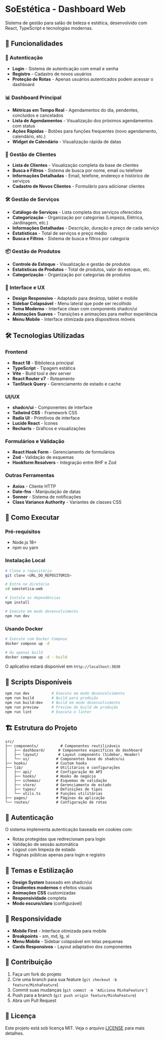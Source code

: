 # SoEstética - Dashboard Web

Sistema de gestão para salão de beleza e estética, desenvolvido com React, TypeScript e tecnologias modernas.

## 🚀 Funcionalidades

### 🔐 Autenticação
- **Login** - Sistema de autenticação com email e senha
- **Registro** - Cadastro de novos usuários
- **Proteção de Rotas** - Apenas usuários autenticados podem acessar o dashboard

### 📊 Dashboard Principal
- **Métricas em Tempo Real** - Agendamentos do dia, pendentes, concluídos e cancelados
- **Lista de Agendamentos** - Visualização dos próximos agendamentos com status
- **Ações Rápidas** - Botões para funções frequentes (novo agendamento, calendário, etc.)
- **Widget de Calendário** - Visualização rápida de datas

### 👥 Gestão de Clientes
- **Lista de Clientes** - Visualização completa da base de clientes
- **Busca e Filtros** - Sistema de busca por nome, email ou telefone
- **Informações Detalhadas** - Email, telefone, endereço e histórico de serviços
- **Cadastro de Novos Clientes** - Formulário para adicionar clientes

### 🛠️ Gestão de Serviços
- **Catálogo de Serviços** - Lista completa dos serviços oferecidos
- **Categorização** - Organização por categorias (Limpeza, Elétrica, Jardinagem, etc.)
- **Informações Detalhadas** - Descrição, duração e preço de cada serviço
- **Estatísticas** - Total de serviços e preço médio
- **Busca e Filtros** - Sistema de busca e filtros por categoria

### 📦 Gestão de Produtos
- **Controle de Estoque** - Visualização e gestão de produtos
- **Estatísticas de Produtos** - Total de produtos, valor do estoque, etc.
- **Categorização** - Organização por categorias de produtos

### 🎨 Interface e UX
- **Design Responsivo** - Adaptado para desktop, tablet e mobile
- **Sidebar Colapsável** - Menu lateral que pode ser recolhido
- **Tema Moderno** - Interface clean com components shadcn/ui
- **Animações Suaves** - Transições e animações para melhor experiência
- **Menu Mobile** - Interface otimizada para dispositivos móveis

## 🛠️ Tecnologias Utilizadas

### Frontend
- **React 18** - Biblioteca principal
- **TypeScript** - Tipagem estática
- **Vite** - Build tool e dev server
- **React Router v7** - Roteamento
- **TanStack Query** - Gerenciamento de estado e cache

### UI/UX
- **shadcn/ui** - Componentes de interface
- **Tailwind CSS** - Framework CSS
- **Radix UI** - Primitivos de interface
- **Lucide React** - Ícones
- **Recharts** - Gráficos e visualizações

### Formulários e Validação
- **React Hook Form** - Gerenciamento de formulários
- **Zod** - Validação de esquemas
- **Hookform Resolvers** - Integração entre RHF e Zod

### Outras Ferramentas
- **Axios** - Cliente HTTP
- **Date-fns** - Manipulação de datas
- **Sonner** - Sistema de notificações
- **Class Variance Authority** - Variantes de classes CSS

## 🚀 Como Executar

### Pré-requisitos
- Node.js 18+ 
- npm ou yarn

### Instalação Local

```bash
# Clone o repositório
git clone <URL_DO_REPOSITORIO>

# Entre no diretório
cd soestetica-web

# Instale as dependências
npm install

# Execute em modo desenvolvimento
npm run dev
```

### Usando Docker

```bash
# Execute com Docker Compose
docker compose up -d

# Ou apenas build
docker compose up -d --build
```

O aplicativo estará disponível em `http://localhost:3030`

## 📝 Scripts Disponíveis

```bash
npm run dev          # Executa em modo desenvolvimento
npm run build        # Build para produção
npm run build:dev    # Build em modo desenvolvimento
npm run preview      # Preview do build de produção
npm run lint         # Executa o linter
```

## 🏗️ Estrutura do Projeto

```
src/
├── components/          # Componentes reutilizáveis
│   ├── dashboard/      # Componentes específicos do dashboard
│   ├── layout/         # Layout components (Sidebar, Header)
│   └── ui/            # Componentes base do shadcn/ui
├── hooks/             # Custom hooks
├── lib/               # Utilitários e configurações
│   ├── api/           # Configuração de API
│   ├── hooks/         # Hooks de negócio
│   ├── schemas/       # Esquemas de validação
│   ├── store/         # Gerenciamento de estado
│   ├── types/         # Definições de tipos
│   └── utils.ts       # Funções utilitárias
├── pages/             # Páginas da aplicação
└── routes/            # Configuração de rotas
```

## 🔐 Autenticação

O sistema implementa autenticação baseada em cookies com:
- Rotas protegidas que redirecionam para login
- Validação de sessão automática
- Logout com limpeza de estado
- Páginas públicas apenas para login e registro

## 🎨 Temas e Estilização

- **Design System** baseado em shadcn/ui
- **Gradientes modernos** e efeitos visuais
- **Animações CSS** customizadas
- **Responsividade** completa
- **Modo escuro/claro** (configurável)

## 📱 Responsividade

- **Mobile First** - Interface otimizada para mobile
- **Breakpoints** - sm, md, lg, xl
- **Menu Mobile** - Sidebar colapsável em telas pequenas
- **Cards Responsivos** - Layout adaptativo dos componentes

## 🤝 Contribuição

1. Faça um fork do projeto
2. Crie uma branch para sua feature (`git checkout -b feature/MinhaFeature`)
3. Commit suas mudanças (`git commit -m 'Adiciona MinhaFeature'`)
4. Push para a branch (`git push origin feature/MinhaFeature`)
5. Abra um Pull Request

## 📄 Licença

Este projeto está sob licença MIT. Veja o arquivo [LICENSE](LICENSE) para mais detalhes.
